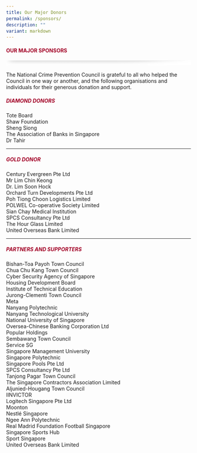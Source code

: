 ```yaml
---
title: Our Major Donors
permalink: /sponsors/
description: ""
variant: markdown
---
```

#### <font style="color:#a20427;">OUR MAJOR SPONSORS</font>

![](/images/About/header-border.png)

The National Crime Prevention Council is grateful to all who helped the Council in one way or another, and the following organisations and individuals for their generous donation and support.

##### <font style="color:#a20427;">DIAMOND DONORS</font>

Tote Board<br>
Shaw Foundation<br>
Sheng Siong <br>
The Association of Banks in Singapore<br>
Dr Tahir 

<hr>

##### <font style="color:#a20427;">GOLD DONOR</font>
Century Evergreen Pte Ltd<br>
Mr Lim Chin Keong<br>
Dr. Lim Soon Hock<br>
Orchard Turn Developments Pte Ltd<br>
Poh Tiong Choon Logistics Limited<br>
POLWEL Co-operative Society Limited<br>
Sian Chay Medical Institution<br>
SPCS Consultancy Pte Ltd<br>
The Hour Glass Limited<br>
United Overseas Bank Limited



<hr>

##### <font style="color:#a20427;"> PARTNERS AND SUPPORTERS</font>

Bishan-Toa Payoh Town Council<br>
Chua Chu Kang Town Council <br>
Cyber Security Agency of Singapore <br>
Housing Development Board <br>
Institute of Technical Education <br>
Jurong-Clementi Town Council <br>
Meta <br>
Nanyang Polytechnic<br>
Nanyang Technological University<br>
National University of Singapore<br>
Oversea-Chinese Banking Corporation Ltd<br>
Popular Holdings<br>
Sembawang Town Council<br>
Service SG<br>
Singapore Management University<br>
Singapore Polytechnic<br>
Singapore Pools Pte Ltd<br>
SPCS Consultancy Pte Ltd<br>
Tanjong Pagar Town Council<br>
The Singapore Contractors Association Limited<br>
Aljunied-Hougang Town Council<br>
IINVICTOR<br>
Logitech Singapore Pte Ltd<br>
Moonton<br>
Nestlé Singapore<br>
Ngee Ann Polytechnic<br>
Real Madrid Foundation Football Singapore<br>
Singapore Sports Hub<br>
Sport Singapore<br>
United Overseas Bank Limited<br>
